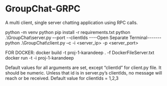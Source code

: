 # GroupChat-GRPC
A multi client, single server chatting application using RPC calls.


python -m <env-name> venv
python pip install -r requirements.txt
python .\GroupChat\server.py –-port <port> --clientIds <clientids> 
----Open Separate Terminal-------
python .\GroupChat\client.py –c <clientId> -i <server_ip> -p <server_port> 

FOR DOCKER:
docker build -t proj-1-karandeep . -f DockerFileServer.txt
docker run -t -i proj-1-karandeep
 
Default values for all arguments are set, except “clientId” for client.py file. It should be numeric. Unless that id is in server.py’s clientIds, no message will reach or be received. Default value for clientIds = 1,2,3
